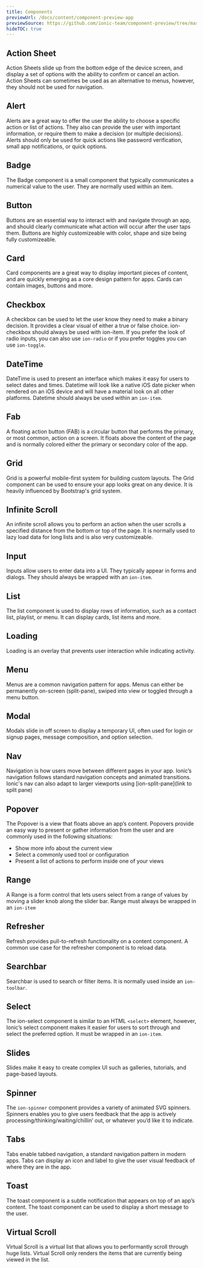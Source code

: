 ```yaml
---
title: Components
previewUrl: /docs/content/component-preview-app
previewSource: https://github.com/ionic-team/component-preview/tree/master/src/components
hideTOC: true
---
```


<component-preview></component-preview>

## Action Sheet

Action Sheets slide up from the bottom edge of the device screen, and display a set of options with the ability to confirm or cancel an action. Action Sheets can sometimes be used as an alternative to menus, however, they should not be used for navigation.

## Alert

Alerts are a great way to offer the user the ability to choose a specific action or list of actions. They also can provide the user with important information, or require them to make a decision (or multiple decisions). Alerts should only be used for quick actions like password verification, small app notifications, or quick options.

## Badge

The Badge component is a small component that typically communicates a numerical value to the user. They are normally used within an item.

## Button

Buttons are an essential way to interact with and navigate through an app, and should clearly communicate what action will occur after the user taps them. Buttons are highly customizeable with color, shape and size being fully customizeable.

## Card

Card components are a great way to display important pieces of content, and are quickly emerging as a core design pattern for apps. Cards can contain images, buttons and more.

## Checkbox

A checkbox can be used to let the user know they need to make a binary decision. It provides a clear visual of either a true or false choice. ion-checkbox should always be used with ion-item. If you prefer the look of radio inputs, you can also use `ion-radio` or if you prefer toggles you can use `ion-toggle`.

## DateTime

DateTime is used to present an interface which makes it easy for users to select dates and times. Datetime will look like a native iOS date picker when rendered on an iOS device and will have a material look on all other platforms. Datetime should always be used within an `ion-item`.

## Fab

A floating action button (FAB) is a circular button that performs the primary, or most common, action on a screen. It floats above the content of the page and is normally colored either the primary or secondary color of the app.

## Grid

Grid is a powerful mobile-first system for building custom layouts. The Grid component can be used to ensure your app looks great on any device. It is heavily influenced by Bootstrap's grid system.

## Infinite Scroll

An infinite scroll allows you to perform an action when the user scrolls a specified distance from the bottom or top of the page. It is normally used to lazy load data for long lists and is also very customizeable.

## Input

Inputs allow users to enter data into a UI. They typically appear in forms and dialogs. They should always be wrapped with an `ion-item`.

## List

The list component is used to display rows of information, such as a contact list, playlist, or menu. It can display cards, list items and more.

## Loading

Loading is an overlay that prevents user interaction while indicating activity.

## Menu

Menus are a common navigation pattern for apps. Menus can either be permanently on-screen (split-pane), swiped into view or toggled through a menu button.

## Modal

Modals slide in off screen to display a temporary UI, often used for login or signup pages, message composition, and option selection.

## Nav

Navigation is how users move between different pages in your app. Ionic’s navigation follows standard navigation concepts and animated transitions. Ionic's nav can also adapt to larger viewports using [ion-split-pane](link to split pane)


## Popover

The Popover is a view that floats above an app’s content. Popovers provide an easy way to present or gather information from the user and are commonly used in the following situations:

- Show more info about the current view
- Select a commonly used tool or configuration
- Present a list of actions to perform inside one of your views

## Range

A Range is a form control that lets users select from a range of values by moving a slider knob along the slider bar. Range must always be wrapped in an `ion-item`

## Refresher

Refresh provides pull-to-refresh functionality on a content component. A common use case for the refresher component is to reload data.

## Searchbar

Searchbar is used to search or filter items. It is normally used inside an `ion-toolbar`.

## Select

The ion-select component is similar to an HTML `<select>` element, however, Ionic’s select component makes it easier for users to sort through and select the preferred option. It must be wrapped in an `ion-item`.

## Slides

Slides make it easy to create complex UI such as galleries, tutorials, and page-based layouts.

## Spinner

The `ion-spinner` component provides a variety of animated SVG spinners. Spinners enables you to give users feedback that the app is actively processing/thinking/waiting/chillin’ out, or whatever you’d like it to indicate.

## Tabs

Tabs enable tabbed navigation, a standard navigation pattern in modern apps. Tabs can display an icon and label to give the user visual feedback of where they are in the app.

## Toast

The toast component is a subtle notification that appears on top of an app’s content. The toast component can be used to display a short message to the user.

## Virtual Scroll

Virtual Scroll is a virtual list that allows you to performantly scroll through huge lists. Virtual Scroll only renders the items that are currently being viewed in the list.